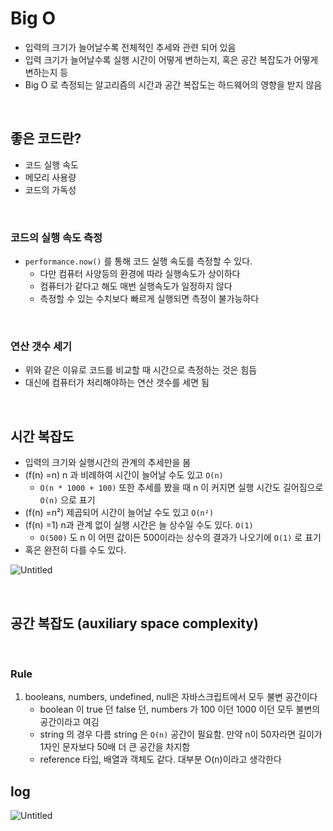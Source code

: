 # Big O

- 입력의 크기가 늘어날수록 전체적인 추세와 관련 되어 있음
- 입력 크기가 늘어날수록 실행 시간이 어떻게 변하는지, 혹은 공간 복잡도가 어떻게 변하는지 등
- Big O 로 측정되는 알고리즘의 시간과 공간 복잡도는 하드웨어의 영향을 받지 않음

</br>

## 좋은 코드란?

- 코드 실행 속도
- 메모리 사용량
- 코드의 가독성

</br>

### 코드의 실행 속도 측정

- `performance.now()` 를 통해 코드 실행 속도를 측정할 수 있다.
    - 다만 컴퓨터 사양등의 환경에 따라 실행속도가 상이하다
    - 컴퓨터가 같다고 해도 매번 실행속도가 일정하지 않다
    - 측정할 수 있는 수치보다 빠르게 실행되면 측정이 불가능하다

</br>

### 연산 갯수 세기

- 위와 같은 이유로 코드를 비교할 때 시간으로 측정하는 것은 힘듬
- 대신에 컴퓨터가 처리해야하는 연산 갯수를 세면 됨

</br>

## 시간 복잡도

- 입력의 크기와 실행시간의 관계의 추세만을 봄
- (f(n) =n) n 과 비례하여 시간이 늘어날 수도 있고 `O(n)`
    - `O(n * 1000 + 100)` 또한 추세를 봤을 때 n 이 커지면 실행 시간도 길어짐으로 `O(n)` 으로 표기
- (f(n) =n²) 제곱되어 시간이 늘어날 수도 있고 `O(n²)`
- (f(n) =1) n과 관계 없이 실행 시간은 늘 상수일 수도 있다. `O(1)`
    - `O(500)` 도 n 이 어떤 값이든 500이라는 상수의 결과가 나오기에 `O(1)` 로 표기
- 혹은 완전히 다를 수도 있다.

![Untitled](https://velog.velcdn.com/images/k7nsuy/post/215c40ff-4741-445e-981a-6e31ac356026/image.png)

</br>

## 공간 복잡도 (auxiliary space complexity)

</br>

### Rule

1. booleans, numbers, undefined, null은 자바스크립트에서 모두 불변 공간이다
    - boolean 이 true 던 false 던, numbers 가 100 이던 1000 이던 모두 불변의 공간이라고 여김
    - string 의 경우 다름 string 은 `O(n)` 공간이 필요함. 만약 n이 50자라면 길이가 1자인 문자보다 50배 더 큰 공간을 차지함
    - reference 타입, 배열과 객체도 같다. 대부분 O(n)이라고 생각한다
    

## log

![Untitled](https://www.mathsisfun.com/algebra/images/logarithm-concept.svg)
